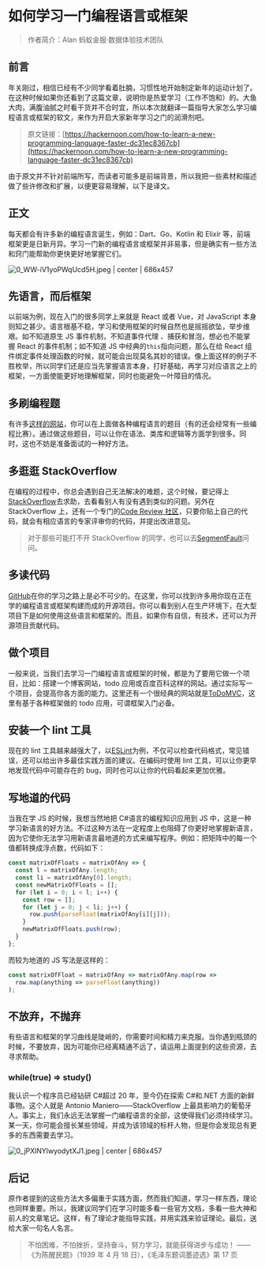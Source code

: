 # 如何学习一门编程语言或框架
> 作者简介：Alan 蚂蚁金服·数据体验技术团队

## 前言

年关刚过，相信已经有不少同学看着肚腩，习惯性地开始制定新年的运动计划了。在这种时候如果你还看到了这篇文章，说明你是热爱学习（工作不饱和）的。大鱼大肉，满腹油腻之时看干货并不合时宜，所以本次就翻译一篇指导大家怎么学习编程语言或框架的软文，来作为开启大家新年学习之门的润滑剂吧。

> 原文链接：[https://hackernoon.com/how-to-learn-a-new-programming-language-faster-dc31ec8367cb](https://hackernoon.com/how-to-learn-a-new-programming-language-faster-dc31ec8367cb)


由于原文并不针对前端所写，而读者可能多是前端背景，所以我把一些素材和描述做了些许修改和扩展，以便更容易理解，以下是译文。

## 正文

每天都会有许多新的编程语言诞生，例如：Dart、Go、Kotlin 和 Elixir 等，前端框架更是日新月异。学习一门新的编程语言或框架并非易事，但是确实有一些方法和窍门能帮助你更快更好地掌握它们。

![0_WW-iV1yoPWqUcd5H.jpeg | center | 686x457](https://gw.alipayobjects.com/zos/skylark/86013918-f275-4bf8-9360-660d611f13a9/2018/jpeg/4ed13e0c-68df-426d-8a98-5402b04279e6.jpeg "")

## 先语言，而后框架

以前端为例，现在入门的很多同学上来就是 React 或者 Vue，对 JavaScript 本身则知之甚少。语言根基不稳，学习和使用框架的时候自然也是摇摇欲坠，举步维艰。如不知道原生 JS 事件机制，不知道事件代理
、捕获和冒泡，想必也不能掌握 React 的事件机制；如不知道 JS 中经典的`this`指向问题，那么在给 React 组件绑定事件处理函数的时候，就可能会出现莫名其妙的错误。像上面这样的例子不胜枚举，所以同学们还是应当先掌握语言本身，打好基础，再学习对应语言之上的框架，一方面使能更好地理解框架，同时也能避免一叶障目的情况。

## 多刷编程题

有许多[这样的网站](https://www.zhihu.com/question/36488823)，你可以在上面做各种编程语言的题目（有的还会经常有一些编程比赛）。通过做这些题目，可以让你在语法、类库和逻辑等方面学到很多。同时，这也不妨是准备面试的一种好方法。

## 多逛逛 StackOverflow

在编程的过程中，你总会遇到自己无法解决的难题，这个时候，要记得上[StackOverflow](https://stackoverflow.com/)去求助，去看看别人有没有遇到类似的问题。另外在 StackOverflow 上，还有一个专门的[Code Review 社区](https://codereview.stackexchange.com/)，只要你贴上自己的代码，就会有相应语言的专家评审你的代码，并提出改进意见。

> 对于那些可能打不开 StackOverflow 的同学，也可以去[SegmentFault](https://segmentfault.com/)问问。


## 多读代码

[GitHub](https://github.com/)在你的学习之路上是必不可少的。在这里，你可以找到许多用你现在正在学的编程语言或框架构建而成的开源项目。你可以看到别人在生产环境下，在大型项目下是如何使用这些语言和框架的。而且，如果你有自信，有技术，还可以为开源项目贡献代码。

## 做个项目

一般来说，当我们去学习一门编程语言或框架的时候，都是为了要用它做一个项目，比如：搭建一个博客网站，todo 应用或百度百科这样的网站。通过实际写一个项目，会提高你各方面的能力。这里还有一个很经典的网站就是[ToDoMVC](http://todomvc.com/)，这里有基于各种框架做的 todo 应用，可谓框架入门必备。

## 安装一个 lint 工具

现在的 lint 工具越来越强大了，以[ESLint](https://eslint.org/)为例，不仅可以检查代码格式，常见错误，还可以给出许多最佳实践方面的建议。在编码时使用 lint 工具，可以让你更早地发现代码中可能存在的 bug，同时也可以让你的代码看起来更加优雅。

## 写地道的代码

当我在学 JS 的时候，我想当然地把 C#语言的编程知识应用到 JS 中，这是一种学习新语言的好方法。不过这种方法在一定程度上也阻碍了你更好地掌握新语言，因为它使你无法学习用新语言最地道的方式来编写程序。例如：把矩阵中的每一个值都转换成浮点数，代码如下：

```javascript
const matrixOfFloats = matrixOfAny => {
  const l = matrixOfAny.length;
  const li = matrixOfAny[0].length;
  const newMatrixOfFloats = [];
  for (let i = 0; i < l; i++) {
    const row = [];
    for (let j = 0; j < li; j++) {
      row.push(parseFloat(matrixOfAny[i][j]));
    }
    newMatrixOfFloats.push(row);
  }
};
```

而较为地道的 JS 写法是这样的：

```javascript
const matrixOfFloat = matrixOfAny => matrixOfAny.map(row =>
  row.map(anything => parseFloat(anything))
);
```

## 不放弃，不抛弃

有些语言和框架的学习曲线是陡峭的，你需要时间和精力来克服。当你遇到瓶颈的时候，不要放弃，因为可能你已经离精通不远了，请运用上面提到的这些资源，去寻求帮助。

### while(true) => study()

我认识一个程序员已经钻研 C#超过 20 年，至今仍在探索 C#和.NET 方面的新鲜事物。这个人就是 Antonio Maniero——StackOverflow 上最具影响力的葡萄牙人。事实上，我们永远无法掌握一门编程语言的全部，这使得我们必须持续学习。某一天，你可能会擅长某些领域，并成为该领域的标杆人物，但是你会发现总有更多的东西需要去学习。

![0_jPXlNYlwyodytXJ1.jpeg | center | 686x457](https://gw.alipayobjects.com/zos/skylark/52d38003-2c49-4c15-991a-b72af5850329/2018/jpeg/825d52d7-2abb-4ea9-a28b-35f269477821.jpeg "")

## 后记

原作者提到的这些方法大多偏重于实践方面，然而我们知道，学习一样东西，理论也同样重要。所以，我建议同学们在学习时能多看一些官方文档，多看一些大神和前人的文章笔记。这样，有了理论才能指导实践，并用实践来验证理论。最后，送给大家一句名人名言。

> 不怕困难，不怕挫折，坚持奋斗，努力学习，就能获得进步与成功！
> ——《为陈醒民题》（1939 年 4 月 18 日），《毛泽东题词墨迹选》第 17 页


